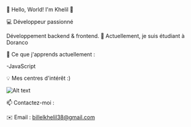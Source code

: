 🌟 Hello, World! I'm Khelil 🌟

💻 Développeur passionné 

Développement backend & frontend.
🔭 Actuellement, je suis étudiant à Doranco

🌱 Ce que j'apprends actuellement :

-JavaScript

💡 Mes centres d'intérêt :)

![Alt text]([URL_du_GIF](https://www.google.com/url?sa=i&url=https%3A%2F%2Ftenor.com%2Fsearch%2Fsonic-gifs&psig=AOvVaw0JXRGxferrSWG_E1afI1f4&ust=1733923188934000&source=images&cd=vfe&opi=89978449&ved=0CBMQjRxqFwoTCNC0jbOlnYoDFQAAAAAdAAAAABAJ))



📫 Contactez-moi :

✉️ Email : billelkhelil38@gmail.com

<!--
**billel2301/billel2301** is a ✨ _special_ ✨ repository because its `README.md` (this file) appears on your GitHub profile.

Here are some ideas to get you started:

- 🔭 I’m currently working on ...
- 🌱 I’m currently learning ...
- 👯 I’m looking to collaborate on ...
- 🤔 I’m looking for help with ...
- 💬 Ask me about ...
- 📫 How to reach me: ...
- 😄 Pronouns: ...
- ⚡ Fun fact: ...
-->
